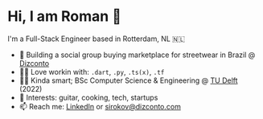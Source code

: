 # Hi, I am Roman 👋
I'm a Full-Stack Engineer based in Rotterdam, NL 🇳🇱
- 👕 Building a social group buying marketplace for streetwear in Brazil @ [Dizconto](https;//instagram.com/dizconto)
- 👨‍💻 Love workin with: `.dart`, `.py`, `.ts(x)`, `.tf`
- 👨‍🎓 Kinda smart; BSc Computer Science & Engineering @ [TU Delft](https://tudelft.nl/) (2022)
- 💙 Interests: guitar, cooking, tech, startups
- 📫 Reach me: [LinkedIn](https://linkedin.com/in/RSirokov) or [sirokov@dizconto.com](mailto:sirokov@dizconto.com)
